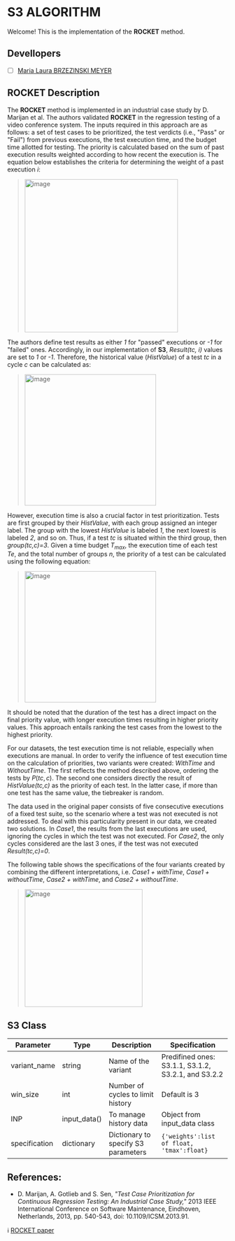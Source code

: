 # S3 ALGORITHM

Welcome! This is the implementation of the **ROCKET** method.

## Devellopers

- [ ] [Maria Laura BRZEZINSKI MEYER](https://github.com/laurabrzmeyer)

## ROCKET Description

The **ROCKET** method is implemented in an industrial case study by D. Marijan et al. 
The authors validated **ROCKET** in the regression testing of a video conference system. 
The inputs required in this approach are as follows: a set of test cases to be prioritized, the test verdicts (i.e., "Pass" or "Fail") from previous executions, the test execution time, and the budget time allotted for testing. 
The priority is calculated based on the sum of past execution results weighted according to how recent the execution is. The equation below establishes the criteria for determining the weight of a past execution *i*:
    
> <img width="350" alt="image" src="https://github.com/user-attachments/assets/2afca2a5-a93c-454b-ba74-175322ece9cc">

The authors define test results as either *1* for "passed" executions or *-1* for "failed" ones. 
Accordingly, in our implementation of **S3**, *Result(tc, i)* values are set to *1* or *-1*. 
Therefore, the historical value (*HistValue*) of a test *tc* in a cycle *c* can be calculated as:
    
> <img width="300" alt="image" src="https://github.com/user-attachments/assets/4c10fd1a-ea43-4a1e-bfe2-171c0ffc2cc7">

    
However, execution time is also a crucial factor in test prioritization. 
Tests are first grouped by their *HistValue*, with each group assigned an integer label. 
The group with the lowest *HistValue* is labeled *1*, the next lowest is labeled *2*, and so on. 
Thus, if a test *tc* is situated within the third group, then *group(tc,c)=3*. 
Given a time budget *T<sub>max</sub>*, the execution time of each test *Te*, and the total number of groups *n*, the priority of a test can be calculated using the following equation:

> <img width="300" alt="image" src="https://github.com/user-attachments/assets/c7ffa9b3-d223-4fb5-9bac-3a80f3ca0e98">

It should be noted that the duration of the test has a direct impact on the final priority value, with longer execution times resulting in higher priority values. 
This approach entails ranking the test cases from the lowest to the highest priority.

For our datasets, the test execution time is not reliable, especially when executions are manual. 
In order to verify the influence of test execution time on the calculation of priorities, two variants were created: *WithTime* and *WithoutTime*. 
The first reflects the method described above, ordering the tests by $P(tc, c)$. 
The second one considers directly the result of *HistValue(tc,c)* as the priority of each test. 
In the latter case, if more than one test has the same value, the tiebreaker is random.

The data used in the original paper consists of five consecutive executions of a fixed test suite, so the scenario where a test was not executed is not addressed. 
To deal with this particularity present in our data, we created two solutions. 
In *Case1*, the results from the last executions are used, ignoring the cycles in which the test was not executed. 
For *Case2*, the only cycles considered are the last 3 ones, if the test was not executed *Result(tc,c)=0*. 

The following table shows the specifications of the four variants created by combining the different interpretations, i.e. *Case1 + withTime*, *Case1 + withoutTime*, *Case2 + withTime*, and *Case2 + withoutTime*.

> <img width="269" alt="image" src="https://github.com/user-attachments/assets/8b056797-b551-4176-9385-609f4de21cdd">

## S3 Class
| Parameter | Type | Description | Specification |
| ------------- | ------------- | ------------- | ------------- |
| variant_name  | string  | Name of the variant | Predifined ones: S3.1.1, S3.1.2, S3.2.1, and S3.2.2 |
| win_size  | int  | Number of cycles to limit history | Default  is 3 | 
| INP  | input_data()  | To manage history data | Object from input_data class |
| specification  | dictionary  | Dictionary to specify S3 parameters | ``` {'weights':list of float, 'tmax':float} ``` |

## References:
- D. Marijan, A. Gotlieb and S. Sen, *"Test Case Prioritization for Continuous Regression Testing: An Industrial Case Study,"* 2013 IEEE International Conference on Software Maintenance, Eindhoven, Netherlands, 2013, pp. 540-543, doi: 10.1109/ICSM.2013.91.
  
ℹ️ [ROCKET paper](https://ieeexplore.ieee.org/document/6676952)
